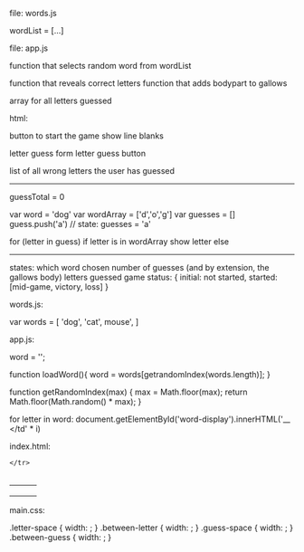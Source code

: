 
file: words.js

wordList = [...]

file: app.js

function that selects random word from wordList

function that reveals correct letters
function that adds bodypart to gallows

array for all letters guessed

html:

button to start the game
show line blanks

letter guess form
letter guess button

list of all wrong letters the user has guessed

---------------------------------

guessTotal = 0

var word = 'dog'
var wordArray = ['d','o','g']
var guesses = []
guess.push('a') // state: guesses = 'a'

for (letter in guess)
    if letter is in wordArray
        show letter
    else

-----------------------------------------


states:
which word chosen
number of guesses (and by extension, the gallows body)
letters guessed
game status: { 
    initial: not started, 
    started: [mid-game, victory, loss]
}



words.js:

var words = [
    'dog',
    'cat',
    mouse',
]

app.js:

word = '';

function loadWord(){
    word = words[getrandomIndex(words.length)];
}

function getRandomIndex(max) {
  max = Math.floor(max);
  return Math.floor(Math.random() * max);
}

for letter in word:
    document.getElementById('word-display').innerHTML('<td id="letter-space">__</td> <td id="between-letter"></td' * i)



index.html:

<table>
    <tr id="word-display">
    
    </tr>
</table>

<table>
    <tr class="guess-display">
        <td class="guess-space" id="guess-1"></td>
        <td class="between-guess"></td>
        <td class="guess-space" id="guess-2"></td>
    </tr>
    <tr class="guess-display">
        <td class="guess-space" id="guess-3"></td>
        <td class="between-guess"></td>
        <td class="guess-space" id="guess-4"></td>    
    </tr>
    <tr class="guess-display">
        <td class="guess-space" id="guess-5"></td>
        <td class="between-guess"></td>
        <td class="guess-space" id="guess-6"></td>    
    </tr>
</table>


main.css:

.letter-space {
    width: ;
}
.between-letter {
    width: ;
}
.guess-space {
    width: ;
}
.between-guess {
    width: ;
}
